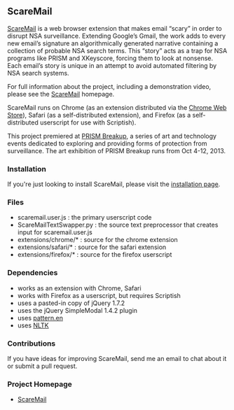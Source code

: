 ## ScareMail

[ScareMail](http://bengrosser.com/projects/scaremail/) is a web browser extension that makes email “scary” in order to disrupt NSA surveillance. Extending Google’s Gmail, the work adds to every new email’s signature an algorithmically generated narrative containing a collection of probable NSA search terms. This “story” acts as a trap for NSA programs like PRISM and XKeyscore, forcing them to look at nonsense. Each email’s story is unique in an attempt to avoid automated filtering by NSA search systems.

For full information about the project, including a demonstration video, please see the [ScareMail](http://bengrosser.com/projects/scaremail/) homepage.

ScareMail runs on Chrome (as an extension distributed via the [Chrome Web Store](https://chrome.google.com/webstore/detail/scaremail/eepplgobicobmfkbgbfdfjeabhlffkjn)), Safari (as a self-distributed extension), and Firefox (as a self-distributed userscript for use with Scriptish).

This project premiered at [PRISM Breakup](http://prismbreakup.org), a series of art and technology events dedicated to exploring and providing forms of protection from surveillance. The art exhibition of PRISM Breakup runs from Oct 4-12, 2013.


### Installation

If you're just looking to install ScareMail, please visit the [installation page](http://bengrosser.com/projects/scaremail/install-scaremail/).


### Files

* scaremail.user.js : the primary userscript code
* ScareMailTextSwapper.py : the source text preprocessor that creates input for scaremail.user.js
* extensions/chrome/* : source for the chrome extension
* extensions/safari/* : source for the safari extension
* extensions/firefox/* : source for the firefox userscript


### Dependencies

* works as an extension with Chrome, Safari
* works with Firefox as a userscript, but requires Scriptish
* uses a pasted-in copy of jQuery 1.7.2
* uses the jQuery SimpleModal 1.4.2 plugin
* uses [pattern.en](http://www.clips.ua.ac.be/pages/pattern-en)
* uses [NLTK](http://nltk.org)


### Contributions

If you have ideas for improving ScareMail, send me an email to chat about it or submit a pull request.

 
### Project Homepage
* [ScareMail](http://bengrosser.com/projects/scaremail/)

